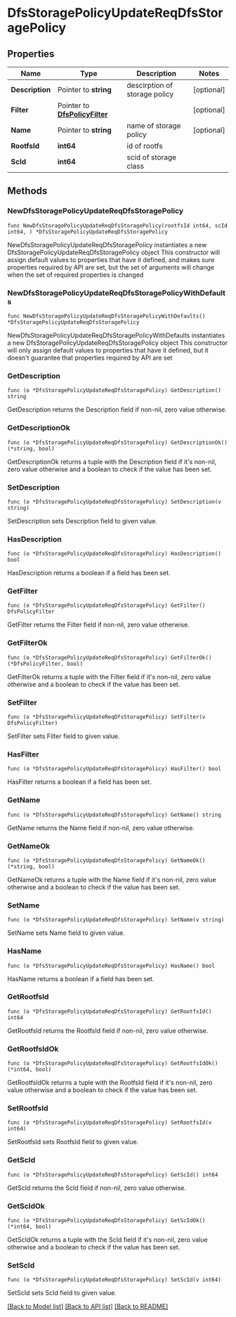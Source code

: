 # DfsStoragePolicyUpdateReqDfsStoragePolicy

## Properties

Name | Type | Description | Notes
------------ | ------------- | ------------- | -------------
**Description** | Pointer to **string** | descirption of storage policy | [optional] 
**Filter** | Pointer to [**DfsPolicyFilter**](DfsPolicyFilter.md) |  | [optional] 
**Name** | Pointer to **string** | name of storage policy | [optional] 
**RootfsId** | **int64** | id of rootfs | 
**ScId** | **int64** | scid of storage class | 

## Methods

### NewDfsStoragePolicyUpdateReqDfsStoragePolicy

`func NewDfsStoragePolicyUpdateReqDfsStoragePolicy(rootfsId int64, scId int64, ) *DfsStoragePolicyUpdateReqDfsStoragePolicy`

NewDfsStoragePolicyUpdateReqDfsStoragePolicy instantiates a new DfsStoragePolicyUpdateReqDfsStoragePolicy object
This constructor will assign default values to properties that have it defined,
and makes sure properties required by API are set, but the set of arguments
will change when the set of required properties is changed

### NewDfsStoragePolicyUpdateReqDfsStoragePolicyWithDefaults

`func NewDfsStoragePolicyUpdateReqDfsStoragePolicyWithDefaults() *DfsStoragePolicyUpdateReqDfsStoragePolicy`

NewDfsStoragePolicyUpdateReqDfsStoragePolicyWithDefaults instantiates a new DfsStoragePolicyUpdateReqDfsStoragePolicy object
This constructor will only assign default values to properties that have it defined,
but it doesn't guarantee that properties required by API are set

### GetDescription

`func (o *DfsStoragePolicyUpdateReqDfsStoragePolicy) GetDescription() string`

GetDescription returns the Description field if non-nil, zero value otherwise.

### GetDescriptionOk

`func (o *DfsStoragePolicyUpdateReqDfsStoragePolicy) GetDescriptionOk() (*string, bool)`

GetDescriptionOk returns a tuple with the Description field if it's non-nil, zero value otherwise
and a boolean to check if the value has been set.

### SetDescription

`func (o *DfsStoragePolicyUpdateReqDfsStoragePolicy) SetDescription(v string)`

SetDescription sets Description field to given value.

### HasDescription

`func (o *DfsStoragePolicyUpdateReqDfsStoragePolicy) HasDescription() bool`

HasDescription returns a boolean if a field has been set.

### GetFilter

`func (o *DfsStoragePolicyUpdateReqDfsStoragePolicy) GetFilter() DfsPolicyFilter`

GetFilter returns the Filter field if non-nil, zero value otherwise.

### GetFilterOk

`func (o *DfsStoragePolicyUpdateReqDfsStoragePolicy) GetFilterOk() (*DfsPolicyFilter, bool)`

GetFilterOk returns a tuple with the Filter field if it's non-nil, zero value otherwise
and a boolean to check if the value has been set.

### SetFilter

`func (o *DfsStoragePolicyUpdateReqDfsStoragePolicy) SetFilter(v DfsPolicyFilter)`

SetFilter sets Filter field to given value.

### HasFilter

`func (o *DfsStoragePolicyUpdateReqDfsStoragePolicy) HasFilter() bool`

HasFilter returns a boolean if a field has been set.

### GetName

`func (o *DfsStoragePolicyUpdateReqDfsStoragePolicy) GetName() string`

GetName returns the Name field if non-nil, zero value otherwise.

### GetNameOk

`func (o *DfsStoragePolicyUpdateReqDfsStoragePolicy) GetNameOk() (*string, bool)`

GetNameOk returns a tuple with the Name field if it's non-nil, zero value otherwise
and a boolean to check if the value has been set.

### SetName

`func (o *DfsStoragePolicyUpdateReqDfsStoragePolicy) SetName(v string)`

SetName sets Name field to given value.

### HasName

`func (o *DfsStoragePolicyUpdateReqDfsStoragePolicy) HasName() bool`

HasName returns a boolean if a field has been set.

### GetRootfsId

`func (o *DfsStoragePolicyUpdateReqDfsStoragePolicy) GetRootfsId() int64`

GetRootfsId returns the RootfsId field if non-nil, zero value otherwise.

### GetRootfsIdOk

`func (o *DfsStoragePolicyUpdateReqDfsStoragePolicy) GetRootfsIdOk() (*int64, bool)`

GetRootfsIdOk returns a tuple with the RootfsId field if it's non-nil, zero value otherwise
and a boolean to check if the value has been set.

### SetRootfsId

`func (o *DfsStoragePolicyUpdateReqDfsStoragePolicy) SetRootfsId(v int64)`

SetRootfsId sets RootfsId field to given value.


### GetScId

`func (o *DfsStoragePolicyUpdateReqDfsStoragePolicy) GetScId() int64`

GetScId returns the ScId field if non-nil, zero value otherwise.

### GetScIdOk

`func (o *DfsStoragePolicyUpdateReqDfsStoragePolicy) GetScIdOk() (*int64, bool)`

GetScIdOk returns a tuple with the ScId field if it's non-nil, zero value otherwise
and a boolean to check if the value has been set.

### SetScId

`func (o *DfsStoragePolicyUpdateReqDfsStoragePolicy) SetScId(v int64)`

SetScId sets ScId field to given value.



[[Back to Model list]](../README.md#documentation-for-models) [[Back to API list]](../README.md#documentation-for-api-endpoints) [[Back to README]](../README.md)


